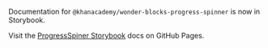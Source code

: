 Documentation for `@khanacademy/wonder-blocks-progress-spinner` is now in Storybook.

Visit the [ProgressSpiner
Storybook](https://khan.github.io/wonder-blocks/?path=/docs/progressspinner)
docs on GitHub Pages.